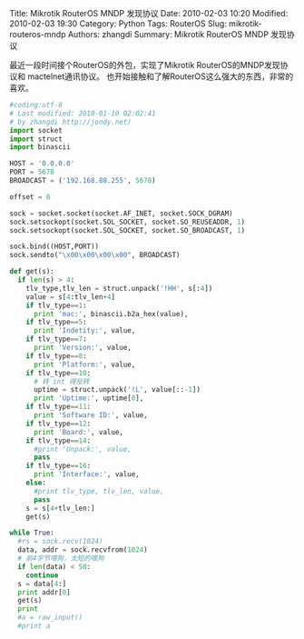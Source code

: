 Title: Mikrotik RouterOS MNDP 发现协议
Date: 2010-02-03 10:20
Modified: 2010-02-03 19:30
Category: Python
Tags: RouterOS
Slug: mikrotik-routeros-mndp
Authors: zhangdi
Summary: Mikrotik RouterOS MNDP 发现协议

最近一段时间接个RouterOS的外包，实现了Mikrotik RouterOS的MNDP发现协议和
mactelnet通讯协议。
也开始接触和了解RouterOS这么强大的东西，非常的喜欢。

```python
#coding:utf-8
# Last modified: 2010-01-10 02:02:41
# by zhangdi http://jondy.net/
import socket
import struct
import binascii

HOST = '0.0.0.0'
PORT = 5678
BROADCAST = ('192.168.88.255', 5678)

offset = 0

sock = socket.socket(socket.AF_INET, socket.SOCK_DGRAM)
sock.setsockopt(socket.SOL_SOCKET, socket.SO_REUSEADDR, 1)
sock.setsockopt(socket.SOL_SOCKET, socket.SO_BROADCAST, 1)

sock.bind((HOST,PORT))
sock.sendto("\x00\x00\x00\x00", BROADCAST)

def get(s):
  if len(s) > 4:
    tlv_type,tlv_len = struct.unpack('!HH', s[:4])
    value = s[4:tlv_len+4]
    if tlv_type==1:
      print 'mac:', binascii.b2a_hex(value),
    if tlv_type==5:
      print 'Indetity:', value,
    if tlv_type==7:
      print 'Version:', value,
    if tlv_type==8:
      print 'Platform:', value,
    if tlv_type==10:
      # 转 int 得反转
      uptime = struct.unpack('!L', value[::-1])
      print 'Uptime:', uptime[0],
    if tlv_type==11:
      print 'Software ID:', value,
    if tlv_type==12:
      print 'Board:', value,
    if tlv_type==14:
      #print 'Unpack:', value,
      pass
    if tlv_type==16:
      print 'Interface:', value,
    else:
      #print tlv_type, tlv_len, value,
      pass
    s = s[4+tlv_len:]
    get(s)

while True:
  #rs = sock.recv(1024)
  data, addr = sock.recvfrom(1024)
  # 前4字节喂狗，太短的喂狗
  if len(data) < 50:
    continue
  s = data[4:]
  print addr[0]
  get(s)
  print 
  #a = raw_input()
  #print a
```
